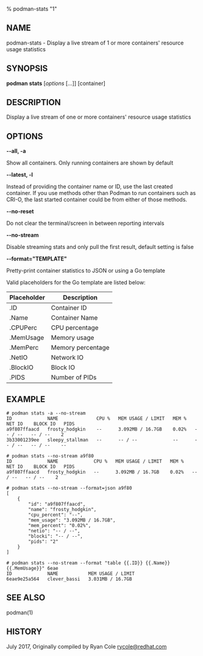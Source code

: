 % podman-stats "1"

## NAME
podman\-stats - Display a live stream of 1 or more containers' resource usage statistics

## SYNOPSIS
**podman** **stats** [*options* [...]] [container]

## DESCRIPTION
Display a live stream of one or more containers' resource usage statistics

## OPTIONS

**--all, -a**

Show all containers.  Only running containers are shown by default

**--latest, -l**

Instead of providing the container name or ID, use the last created container. If you use methods other than Podman
to run containers such as CRI-O, the last started container could be from either of those methods.

**--no-reset**

Do not clear the terminal/screen in between reporting intervals

**--no-stream**

Disable streaming stats and only pull the first result, default setting is false

**--format="TEMPLATE"**

Pretty-print container statistics to JSON or using a Go template

Valid placeholders for the Go template are listed below:

| **Placeholder** | **Description**   |
| --------------- | ---------------   |
| .ID             | Container ID      |
| .Name           | Container Name    |
| .CPUPerc        | CPU percentage    |
| .MemUsage       | Memory usage      |
| .MemPerc        | Memory percentage |
| .NetIO          | Network IO        |
| .BlockIO        | Block IO          |
| .PIDS           | Number of PIDs    |


## EXAMPLE

```
# podman stats -a --no-stream
ID             NAME              CPU %   MEM USAGE / LIMIT   MEM %   NET IO    BLOCK IO   PIDS
a9f807ffaacd   frosty_hodgkin    --      3.092MB / 16.7GB    0.02%   -- / --   -- / --    2
3b33001239ee   sleepy_stallman   --      -- / --             --      -- / --   -- / --    --
```

```
# podman stats --no-stream a9f80
ID             NAME             CPU %   MEM USAGE / LIMIT   MEM %   NET IO    BLOCK IO   PIDS
a9f807ffaacd   frosty_hodgkin   --      3.092MB / 16.7GB    0.02%   -- / --   -- / --    2
```

```
# podman stats --no-stream --format=json a9f80
[
    {
        "id": "a9f807ffaacd",
        "name": "frosty_hodgkin",
        "cpu_percent": "--",
        "mem_usage": "3.092MB / 16.7GB",
        "mem_percent": "0.02%",
        "netio": "-- / --",
        "blocki": "-- / --",
        "pids": "2"
    }
]
```

```
# podman stats --no-stream --format "table {{.ID}} {{.Name}} {{.MemUsage}}" 6eae
ID             NAME           MEM USAGE / LIMIT
6eae9e25a564   clever_bassi   3.031MB / 16.7GB
```

## SEE ALSO
podman(1)

## HISTORY
July 2017, Originally compiled by Ryan Cole <rycole@redhat.com>
